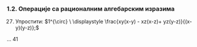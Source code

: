 ### 1.2. **Операције са рационалним алгебарским изразима**

27.   Упростити: $1^{\circ} \  \displaystyle \frac{xy(x-y) - xz(x-z)+ yz(y-z)}{(x-y)(y-z)};$

...
41